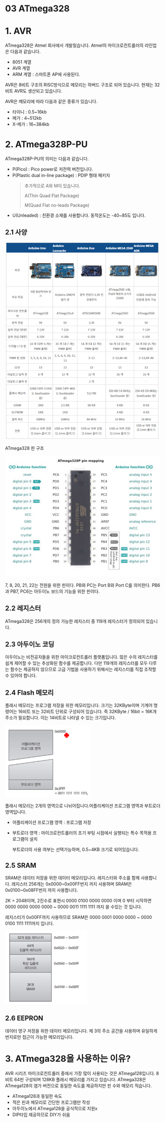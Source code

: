 03 ATmega328
===

# 1. AVR

ATmega328은 Atmel 회사에서 개발됬습니다. Atmel의 마이크로컨트롤러의 라인업은 다음과 같습니다.

- 8051 계열
- AVR 계열
- ARM 계열 : 스마트폰 AP에 사용된다.

AVR은 8비트 구조의 RISC방식으로 메모리는 하버드 구조로 되어 있습니다. 현재는 32비트 AVR도 생산되고 있습니다.

AVR은 메모리에 따라 다음과 같은 종류가 있습니다.

- 타이니 : 0.5~16kb
- 메가 : 4~512kb
- X-메가 : 16~384kb

# 2. ATmega328P-PU

ATmega328P-PU의 의미는 다음과 같습니다.

- P(Pico) : Pico power로 저전력 버전입니다.
- P(Plastic dual in-line package) : PDIP 형태 패키지
    > 추가적으로 A와 M이 있습니다.
    > 
    > A(Thin Quad Flat Package)
    > 
    > M(Quad Flat no-leads Package)
- U(Unleaded) : 친환경 소재를 사용합니다. 동작온도는 -40~85도 입니다. 

## 2.1 사양


![사양](img/ATmega328사양.png)


ATmega328 핀 구조

![핀구조](img/ATmega328Pin.jpg)

7, 8, 20, 21, 22는 전원을 위한 핀이다. PB와 PC는 Port B와 Port C를 의미한다. PB6과 PB7, PC6는 아두이노 보드의 기능을 위한 핀이다.

## 2.2 레지스터

ATmega328은 256개의 정의 가능한 레지스터 중 119개 레지스터가 정의되어 있습니다. 

## 2.3 아두이노 코딩

아두이노는 비전공자들을 위한 마이크로컨트롤러 플랫폼입니다. 많은 수의 레지스터를 쉽게 제어할 수 있는 추상화된 함수를 제공합니다. 다만 119개의 레지스터를 모두 다루는 함수는 제공하지 않으므로 고급 기법을 사용하기 위해서는 레지스터를 직접 조작할 수 있어야 합니다.

## 2.4 Flash 메모리

플래시 메모리는 프로그램 저장을 위한 메모리입니다. 크기는 32KByte이며 기계어 명령어는 16비트 또는 32비트 단위로 구성되어 있습니다. 즉 32KByte / 16bit = 16K개 주소가 필요합니다. 이는 14비트로 나타낼 수 있는 크기입니다.

![flashmemory](img/ATmega328플레시메모리.png)

플래시 메모리는 2개의 영역으로 나뉘어집니다.어플리케이션 프로그램 영역과 부트로더 영역입니다.

- 어플리케이션 프로그램 영역 : 프로그램 저장
- 부트로더 영역 : 마이크로컨트롤러의 초기 부팅 시점에서 실행되는 특수 목적용 프로그램이 설치
    
    부트로더의 사용 여부는 선택가능하며, 0.5~4KB 크기로 되어있습니다.

## 2.5 SRAM

SRAM은 데이터 저장을 위한 데이터 메모리입니다. 레지스터와 주소를 함께 사용합니다. 레지스터 256개는 0x0000~0x00FF번지 까지 사용하며 SRAM은 0x0100~0x08FF번지 까지 사용합니다.

2K = 2048이며, 2진수로 표현시 0000 0100 0000 0000 이며 0 부터 시작하면 0000 0000 0000 0000 ~ 0000 0011 1111 1111 까지 쓸 수있는 것 입니다.

레지스터가 0x00FF까지 사용하므로 SRAM은 0000 0001 0000 0000 ~ 0000 0100 1111 1111까지 입니다.

![메모리할당도](img/메모리할당도.png)

## 2.6 EEPRON

데이터 영구 저장을 위한 데이터 메모리입니다. 제 3의 주소 공간을 사용하며 유일하게 번지로만 접근이 가능한 메모리입니다.

# 3. ATmega328을 사용하는 이유?

AVR 시리즈 마이크로컨트롤러 중에서 가장 많이 사용되는 것은 ATmega128입니다. 8비트 64핀 구성되며 128KB 플래시 메모리를 가지고 있습니다. ATmega328은 ATmega128의 염가 버전으로 동일한 속도를 제공하지만 핀 수와 메모리 적습니다.

- ATmega128과 동일한 속도
- 적은 핀과 메모리로 간단한 프로그램만 작성
- 아두이노에서 ATmega128을 공식적으로 지원x
- DIP타입 제공하므로 DIY가 쉬움

